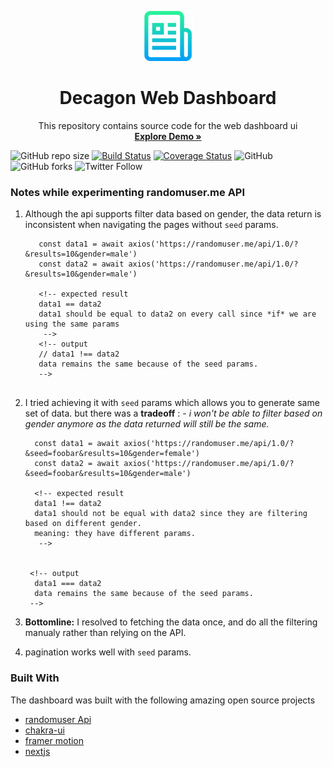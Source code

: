 <p align="center">
  <a href="https://github.com/Sax-Yusuph/Web-Dashboard-UI">
    <img src="logo.png" alt="Logo" width="80" height="80">
  </a>

  <h1 align="center">Decagon Web Dashboard </h1>

  <p align="center">
    This repository contains source code for the web dashboard ui
    <br />
    <a href="https://web-dashboard-ui.vercel.app/"><strong>Explore Demo »</strong></a>
</p>

![GitHub repo size](https://img.shields.io/github/repo-size/Sax-Yusuph/Web-Dashboard-UI?style=flat-square)
[![Build Status](https://travis-ci.com/Sax-Yusuph/Web-Dashboard-UI.svg?branch=main)](https://travis-ci.com/Sax-Yusuph/Web-Dashboard-UI?style=flat-square)
[![Coverage Status](https://coveralls.io/repos/github/Sax-Yusuph/Web-Dashboard-UI/badge.svg?branch=main)](https://coveralls.io/github/Sax-Yusuph/Web-Dashboard-UI?branch=main?style=flat-square)
![GitHub](https://img.shields.io/github/license/Sax-Yusuph/Web-Dashboard-UI)
![GitHub forks](https://img.shields.io/github/forks/Sax-Yusuph/Web-Dashboard-UI?label=Forks&style=flat-square)
![Twitter Follow](https://img.shields.io/twitter/follow/yusuphtweets?style=flat-square)






<!-- ABOUT THE PROJECT -->
### Notes while experimenting randomuser.me API
1. Although the api supports filter data based on gender, the data return is inconsistent when navigating the pages without `seed` params.
   ```
      const data1 = await axios('https://randomuser.me/api/1.0/?&results=10&gender=male')
      const data2 = await axios('https://randomuser.me/api/1.0/?&results=10&gender=male')

      <!-- expected result
      data1 == data2
      data1 should be equal to data2 on every call since *if* we are using the same params 
       -->
      <!-- output 
      // data1 !== data2
      data remains the same because of the seed params.
      -->
      
   ```


2. I tried achieving it with `seed` params which allows you to generate same set of data. but there was a **tradeoff** : - _i won't be able to filter based on gender anymore as the data returned will still be the same._
    ```
      const data1 = await axios('https://randomuser.me/api/1.0/?&seed=foobar&results=10&gender=female')
      const data2 = await axios('https://randomuser.me/api/1.0/?&seed=foobar&results=10&gender=male')

      <!-- expected result
      data1 !== data2
      data1 should not be equal with data2 since they are filtering based on different gender. 
      meaning: they have different params.
       -->


     <!-- output 
      data1 === data2
      data remains the same because of the seed params.
     -->
   ```
3. **Bottomline:** I resolved to fetching the data once, and do all the filtering manualy rather than relying on the API.
4. pagination works well with `seed` params.

### Built With 

The dashboard was built with the following amazing open source projects
* [randomuser Api]([randomuser.me/](https://randomuser.me/))
* [chakra-ui](https://chakra-ui.com)
* [framer motion](https://www.framer.com/motion/)
* [nextjs](https://nextjs.org/)







<!-- MARKDOWN LINKS & IMAGES -->
<!-- https://www.markdownguide.org/basic-syntax/#reference-style-links -->
[contributors-shield]: https://img.shields.io/github/contributors/othneildrew/Best-README-Template.svg?style=for-the-badge
[contributors-url]: https://github.com/othneildrew/Best-README-Template/graphs/contributors
[forks-shield]: https://img.shields.io/github/forks/othneildrew/Best-README-Template.svg?style=for-the-badge
[forks-url]: https://github.com/othneildrew/Best-README-Template/network/members
[stars-shield]: https://img.shields.io/github/stars/othneildrew/Best-README-Template.svg?style=for-the-badge
[stars-url]: https://github.com/othneildrew/Best-README-Template/stargazers
[issues-shield]: https://img.shields.io/github/issues/othneildrew/Best-README-Template.svg?style=for-the-badge
[issues-url]: https://github.com/othneildrew/Best-README-Template/issues
[license-shield]: https://img.shields.io/github/license/othneildrew/Best-README-Template.svg?style=for-the-badge
[license-url]: https://github.com/othneildrew/Best-README-Template/blob/master/LICENSE.txt
[linkedin-shield]: https://img.shields.io/badge/-LinkedIn-black.svg?style=for-the-badge&logo=linkedin&colorB=555
[linkedin-url]: https://linkedin.com/in/othneildrew
[product-screenshot]: images/screenshot.png
